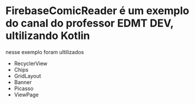 # FirebaseComicReader é um exemplo do canal do professor EDMT DEV, ultilizando Kotlin 
nesse exemplo foram ultilizados 
- RecyclerView
- Chips
- GridLayout
- Banner
- Picasso
- ViewPage
